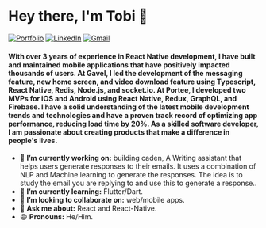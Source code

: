 <h1 align="left"> Hey there, I'm Tobi 👋 </h1>

<p align="left">
   <a href="https://www.notion.so/Hi-I-m-Adedipe-Oluwatobi-f6f95453e61d4a1fa52267e028a88dcd"><img alt="Portfolio" src="https://img.shields.io/badge/-adedipe.com-black?style=flat-square&logo=squarespace&logoColor=white&link=https://www.notion.so/Hi-I-m-Adedipe-Oluwatobi-f6f95453e61d4a1fa52267e028a88dcd"></a>
   <a href="https://www.linkedin.com/in/oluwatobi-adedipe/"><img alt="LinkedIn" src="https://img.shields.io/badge/-adedipetoby-black?style=flat-square&logo=Linkedin&logoColor=white&link=https://www.linkedin.com/in/oluwatobi-adedipe/"></a>
   <a href="mailto:adedipe.toby@gmail.com"><img alt="Gmail" src="https://img.shields.io/badge/-adedipe.toby@gmail.com-black?style=flat-square&logo=Gmail&logoColor=white&link=mailto:adedipe.toby@gmail.com"></a>
</p>

<h4 align="left"> With over 3 years of experience in React Native development, I have built and maintained mobile applications that have positively impacted thousands of users. At Gavel, I led the development of the messaging feature, new home screen, and video download feature using Typescript, React Native, Redis, Node.js, and socket.io. At Portee, I developed two MVPs for iOS and Android using React Native, Redux, GraphQL, and Firebase. I have a solid understanding of the latest mobile development trends and technologies and have a proven track record of optimizing app performance, reducing load time by 20%. As a skilled software developer, I am passionate about creating products that make a difference in people's lives. </h4>

- 🔭 **I’m currently working on:** building caden, A Writing assistant that helps users generate responses to their emails. It uses a combination of NLP and Machine learning to generate the responses. The idea is to study the email you are replying to and use this to generate a response..
- 🌱 **I’m currently learning:** Flutter/Dart.
- 👯 **I’m looking to collaborate on:** web/mobile apps.
- 💬 **Ask me about:** React and React-Native.
- 😄 **Pronouns:** He/Him.
